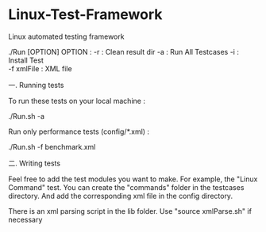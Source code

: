 # Linux-Test-Framework

Linux automated testing framework


 ./Run [OPTION]
  OPTION : 
	-r : Clean result dir
	-a : Run All Testcases
	-i : Install Test     
	-f xmlFile : XML file
	

一. Running tests

To run these tests on your local machine :

./Run.sh -a

Run only performance tests (config/*.xml) :

./Run.sh -f benchmark.xml

二. Writing tests

  Feel free to add the test modules you want to make. For example, the "Linux Command" test. You can create the "commands" folder in the testcases directory. And add the corresponding xml file in the config directory.
    
  There is an xml parsing script in the lib folder. Use "source xmlParse.sh" if necessary
